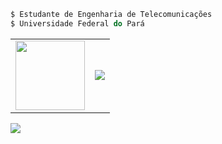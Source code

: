 ``` js
$ Estudante de Engenharia de Telecomunicações
$ Universidade Federal do Pará
```
<table>
  <tr>
    <td width="1">
     <img width="111" src="https://github.githubassets.com/images/mona-loading-default.gif"/>
  </td>
  <td>
     <img src="https://stats-biel-code.vercel.app/api/top-langs/?username=gabrielfariasnunes&size=400&hide_progress=false&locale=pt-BR"/>
  </td>
  </tr>
</table>
<section>
  <img src="https://stats-biel-code.vercel.app/api?username=gabrielfariasnunes&show_icons=true&locale=pt-BR"/>
</section>



